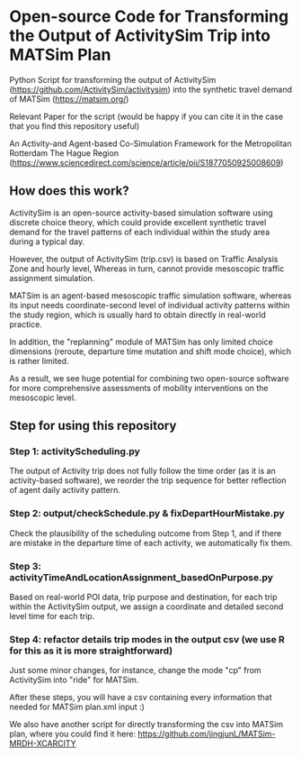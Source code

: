 # Open-source Code for Transforming the Output of ActivitySim Trip into MATSim Plan
Python Script for transforming the output of ActivitySim (https://github.com/ActivitySim/activitysim) into the synthetic travel demand of MATSim (https://matsim.org/)

Relevant Paper for the script (would be happy if you can cite it in the case that you find this repository useful)

An Activity-and Agent-based Co-Simulation Framework for the Metropolitan Rotterdam The Hague Region (https://www.sciencedirect.com/science/article/pii/S1877050925008609)

## How does this work?

ActivitySim is an open-source activity-based simulation software using discrete choice theory, which could provide excellent synthetic travel demand for the travel patterns of each individual within the study area during a typical day.

However, the output of ActivitySim (trip.csv) is based on Traffic Analysis Zone and hourly level,
Whereas in turn, cannot provide mesoscopic traffic assignment simulation.

MATSim is an agent-based mesoscopic traffic simulation software, whereas its input needs coordinate-second level of individual activity patterns within the study region, which is usually hard to obtain directly in real-world practice.

In addition, the "replanning" module of MATSim has only limited choice dimensions (reroute, departure time mutation and shift mode choice), which is rather limited.

As a result, we see huge potential for combining two open-source software for more comprehensive assessments of mobility interventions on the mesoscopic level.

## Step for using this repository

### Step 1: activityScheduling.py

The output of Activity trip does not fully follow the time order (as it is an activity-based software), we reorder the trip sequence for better reflection of agent daily activity pattern.

### Step 2: output/checkSchedule.py & fixDepartHourMistake.py

Check the plausibility of the scheduling outcome from Step 1, and if there are mistake in the departure time of each activity, we automatically fix them.

### Step 3: activityTimeAndLocationAssignment_basedOnPurpose.py

Based on real-world POI data, trip purpose and destination, for each trip within the ActivitySim output, we assign a coordinate and detailed second level time for each trip.

### Step 4: refactor details trip modes in the output csv (we use R for this as it is more straightforward)

Just some minor changes, for instance, change the mode "cp" from ActivitySim into "ride" for MATSim.

After these steps, you will have a csv containing every information that needed for MATSim plan.xml input :)

We also have another script for directly transforming the csv into MATSim plan, where you could find it here: https://github.com/jingjunL/MATSim-MRDH-XCARCITY
